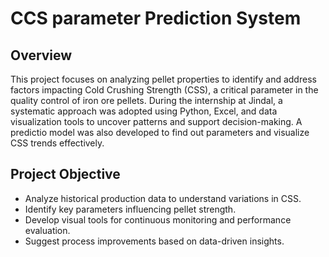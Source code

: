 # CCS parameter Prediction System

## Overview

This project focuses on analyzing pellet properties to identify and address factors impacting Cold Crushing Strength (CSS), a critical parameter in the quality control of iron ore pellets. During the internship at Jindal, a systematic approach was adopted using Python, Excel, and data visualization tools to uncover patterns and support decision-making. A predictio model was also developed to find out parameters and visualize CSS trends effectively.

## Project Objective

- Analyze historical production data to understand variations in CSS.
- Identify key parameters influencing pellet strength.
- Develop visual tools for continuous monitoring and performance evaluation.
- Suggest process improvements based on data-driven insights.
